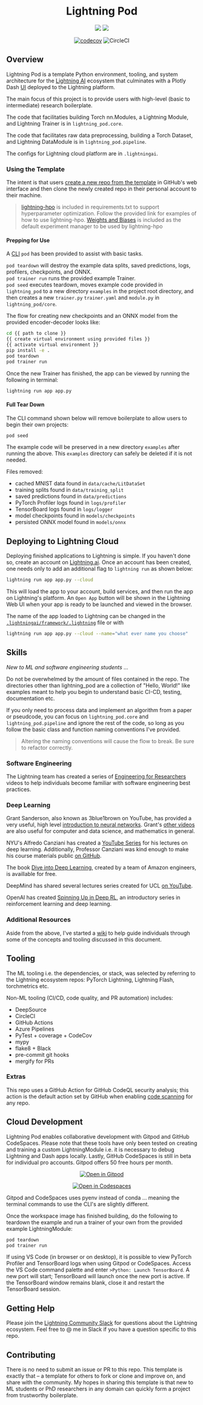 <div align="center">

# Lightning Pod

[![](https://img.shields.io/badge/Python-Language-informational?style=flat&logo=python&logoColor=white&color=2bbc8a)](#)
[![](https://img.shields.io/badge/Lightning.ai-Ecosystem-informational?style=flat&logo=pytorchlightning&logoColor=white&color=2bbc8a)](#)

[![codecov](https://codecov.io/gh/JustinGoheen/lightning-pod/branch/main/graph/badge.svg)](https://codecov.io/gh/JustinGoheen/lightning-pod)
![CircleCI](https://circleci.com/gh/JustinGoheen/lightning-pod.svg?style=shield)


</div>

## Overview

Lightning Pod is a template Python environment, tooling, and system architecture for the [Lightning AI](https://www.pytorchlightning.ai/) ecosystem that culminates with a Plotly Dash [UI](https://01g6bdbc5e55wc5ffgj11gtkxj.litng-ai-03.litng.ai/view/home) deployed to the Lightning platform.

The main focus of this project is to provide users with high-level (basic to intermediate) research boilerplate.

The code that facilitaties building Torch nn.Modules, a Lightning Module, and Lightning Trainer is in `lightning_pod.core`.

The code that facilitates raw data preprocessing, building a Torch Dataset, and Lightning DataModule is in `lightning_pod.pipeline`.

The configs for Lightning cloud platform are in `.lightningai`.

### Using the Template

The intent is that users [create a new repo from the template](https://docs.github.com/en/repositories/creating-and-managing-repositories/creating-a-repository-from-a-template) in GitHub's web interface and then clone the newly created repo in their personal account to their machine.

> [lightning-hpo](https://github.com/Lightning-AI/lightning-hpo) is included in requirements.txt to support hyperparameter optimization. Follow the provided link for examples of how to use lightning-hpo. [Weights and Biases](https://wandb.ai/site) is included as the default experiment manager to be used by lightning-hpo

#### Prepping for Use
A [CLI](https://github.com/JustinGoheen/lightning-pod/blob/main/lightning_pod/cli/console.py) `pod` has been provided to assist with basic tasks.


`pod teardown` will destroy the example data splits, saved predictions, logs, profilers, checkpoints, and ONNX. <br>
`pod trainer run` runs the provided example Trainer. <br>
`pod seed` executes teardown, moves example code provided in `lightning_pod` to a new directory `examples` in the project root directory, and then creates a new `trainer.py` `trainer.yaml` and `module.py` in `lightning_pod/core`.

The flow for creating new checkpoints and an ONNX model from the provided encoder-decoder looks like:

```sh
cd {{ path to clone }}
{{ create virtual environment using provided files }}
{{ activate virtual environment }}
pip install -e .
pod teardown
pod trainer run
```

Once the new Trainer has finished, the app can be viewed by running the following in terminal:

```sh
lightning run app app.py
```

#### Full Tear Down
The CLI command shown below will remove boilerplate to allow users to begin their own projects:

```sh
pod seed
```

The example code will be preserved in a new directory `examples` after running the above. This `examples` directory can safely be deleted if it is not needed.

Files removed:

- cached MNIST data found in `data/cache/LitDataSet`
- training splits found in `data/training_split`
- saved predictions found in `data/predictions`
- PyTorch Profiler logs found in `logs/profiler`
- TensorBoard logs found in `logs/logger`
- model checkpoints found in `models/checkpoints`
- persisted ONNX model found in `models/onnx`

## Deploying to Lightning Cloud

Deploying finished applications to Lightning is simple. If you haven't done so, create an account on [Lightning.ai](https://www.pytorchlightning.ai/). Once an account has been created, one needs only to add an additional flag to `lightning run` as shown below:

```sh
lightning run app app.py --cloud
```

This will load the app to your account, build services, and then run the app on Lightning's platform. An `Open App` button will be shown in the Lightning Web UI when your app is ready to be launched and viewed in the browser.

The name of the app loaded to Lightning can be changed in the [`.lightningai/framework/.lightning`](https://github.com/JustinGoheen/lightning-pod/tree/main/.lightningai/framework/.lightning) file or with

```sh
lightning run app app.py --cloud --name="what ever name you choose"
```

## Skills

_New to ML and software engineering students ..._

Do not be overwhelmed by the amount of files contained in the repo. The directories other than lightning_pod are a collection of "Hello, World!" like examples meant to help you begin to understand basic CI-CD, testing, documentation etc.

If you only need to process data and implement an algorithm from a paper or pseudcode, you can focus on `lightning_pod.core` and `lightning_pod.pipeline` and ignore the rest of the code, so long as you follow the basic class and function naming conventions I've provided.

> Altering the naming conventions will cause the flow to break. Be sure to refactor correctly.

### Software Engineering

The Lightning team has created a series of [Engineering for Researchers](https://www.pytorchlightning.ai/edu/engineering-class) videos to help individuals become familiar with software engineering best practices.

### Deep Learning

Grant Sanderson, also known as 3blue1brown on YouTube, has provided a very useful, high level [introduction to neural networks](https://www.3blue1brown.com/topics/neural-networks). Grant's [other videos](https://www.3blue1brown.com/#lessons) are also useful for computer and data science, and mathematics in general.

NYU's Alfredo Canziani has created a [YouTube Series](https://www.youtube.com/playlist?list=PLLHTzKZzVU9e6xUfG10TkTWApKSZCzuBI) for his lectures on deep learning. Additionally, Professor Canziani was kind enough to make his course materials public [on GitHub](https://github.com/Atcold/NYU-DLSP21).

The book [Dive into Deep Learning](http://d2l.ai/#), created by a team of Amazon engineers, is availlable for free.

DeepMind has shared several lectures series created for UCL [on YouTube](https://www.youtube.com/c/DeepMind/playlists?view=50&sort=dd&shelf_id=9).

OpenAI has created [Spinning Up in Deep RL](https://spinningup.openai.com/en/latest/), an introductory series in reinforcement learning and deep learning.

### Additional Resources

Aside from the above, I've started a [wiki](https://justingoheen.github.io/lightning-engineer/) to help guide individuals through some of the concepts and tooling discussed in this document.

## Tooling

The ML tooling i.e. the dependencies, or stack, was selected by referring to the Lightning ecosystem repos: PyTorch Lightning, Lightning Flash, torchmetrics etc.

Non-ML tooling (CI/CD, code quality, and PR automation) includes:

- DeepSource
- CircleCI
- GitHub Actions
- Azure Pipelines
- PyTest + coverage + CodeCov
- mypy
- flake8 + Black
- pre-commit git hooks
- mergify for PRs

### Extras

This repo uses a GitHub Action for GitHub CodeQL security analysis; this action is the default action set by GitHub when enabling [code scanning](https://docs.github.com/en/code-security/code-scanning/automatically-scanning-your-code-for-vulnerabilities-and-errors/about-code-scanning) for any repo.

## Cloud Development

Lightning Pod enables collaborative development with Gitpod and GitHub CodeSpaces. Please note that these tools have only been tested on creating and training a custom LightningModule i.e. it is necessary to debug Lightning and Dash apps locally. Lastly, GitHub CodeSpaces is still in beta for individual pro accounts. Gitpod offers 50 free hours per month.

<div align="center">

[![Open in Gitpod](https://gitpod.io/button/open-in-gitpod.svg)](https://gitpod.io/#https://github.com/JustinGoheen/lightning-pod)

[![Open in Codespaces](https://github.com/codespaces/badge.svg)](https://codespaces.new?repo=JustinGoheen/lightning-pod)

</div>

Gitpod and CodeSpaces uses pyenv instead of conda ... meaning the terminal commands to use the CLI's are slightly different.

Once the workspace image has finished building, do the following to teardown the example and run a trainer of your own from the provided example LightningModule:

```sh
pod teardown
pod trainer run
```

If using VS Code (in browser or on desktop), it is possible to view PyTorch Profiler and TensorBoard logs when using Gitpod or CodeSpaces. Access the VS Code command palette and enter `>Python: Launch TensorBoard`. A new port will start; TensorBoard will launch once the new port is active. If the TensorBoard window remains blank, close it and restart the TensorBoard session.

## Getting Help

Please join the [Lightning Community Slack](https://join.slack.com/t/pytorch-lightning/shared_invite/zt-19m2xnz2o-hC80K2vGCoGCpP4vTh6T1g) for questions about the Lightning ecosystem. Feel free to @ me in Slack if you have a question specific to this repo.

## Contributing

There is no need to submit an issue or PR to this repo. This template is exactly that – a template for others to fork or clone and improve on, and share with the community. My hopes in sharing this template is that new to ML students or PhD researchers in any domain can quickly form a project from trustworthy boilerplate.

